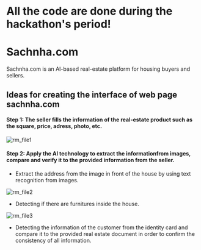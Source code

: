 # All the code are done during the hackathon's period!

# Sachnha.com

Sachnha.com is an AI-based real-estate platform for housing buyers and sellers.

## Ideas for creating the interface of web page sachnha.com

#### Step 1: The seller fills the information of the real-estate product such as the square, price, adress, photo, etc. 

![rm_file1](https://user-images.githubusercontent.com/74822595/99891439-0c553b80-2c6a-11eb-8d53-e08c0c372c3c.png)

#### Step 2: Apply the AI technology to extract the informationfrom images, compare and verify it to the provided information from the seller.
* Extract the address from the image in front of the house by using text recognition from images. 

![rm_file2](https://user-images.githubusercontent.com/74822595/99891444-0e1eff00-2c6a-11eb-9720-e13437e46b35.png)

* Detecting if there are furnitures inside the house.

![rm_file3](https://user-images.githubusercontent.com/74822595/99891447-0eb79580-2c6a-11eb-8969-ddb2f0bd9e97.png)

* Detecting the information of the customer from the identity card and compare it to the provided real estate document in order to confirm the consistency of all information. 


